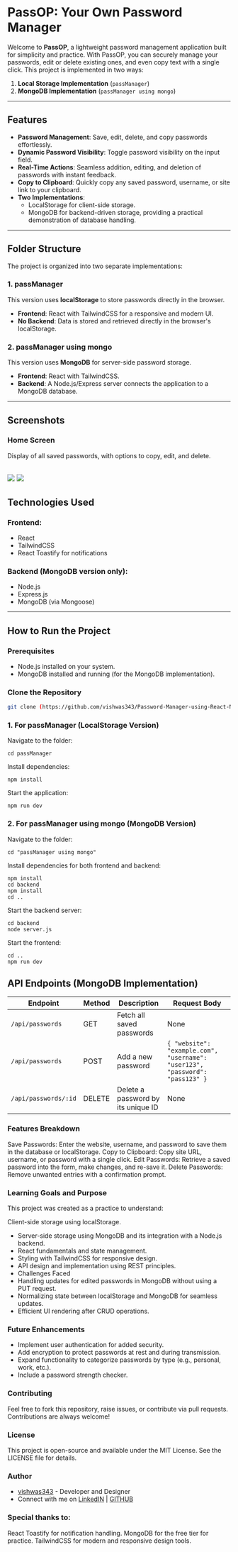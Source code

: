 # PassOP: Your Own Password Manager

Welcome to **PassOP**, a lightweight password management application built for simplicity and practice. With PassOP, you can securely manage your passwords, edit or delete existing ones, and even copy text with a single click. This project is implemented in two ways:

1. **Local Storage Implementation** (`passManager`)
2. **MongoDB Implementation** (`passManager using mongo`)

---

## Features

- **Password Management**: Save, edit, delete, and copy passwords effortlessly.
- **Dynamic Password Visibility**: Toggle password visibility on the input field.
- **Real-Time Actions**: Seamless addition, editing, and deletion of passwords with instant feedback.
- **Copy to Clipboard**: Quickly copy any saved password, username, or site link to your clipboard.
- **Two Implementations**:
  - LocalStorage for client-side storage.
  - MongoDB for backend-driven storage, providing a practical demonstration of database handling.

---

## Folder Structure

The project is organized into two separate implementations:

###  1. **passManager**
This version uses **localStorage** to store passwords directly in the browser.

- **Frontend**: React with TailwindCSS for a responsive and modern UI.
- **No Backend**: Data is stored and retrieved directly in the browser's localStorage.

###  2. **passManager using mongo**
This version uses **MongoDB** for server-side password storage.

- **Frontend**: React with TailwindCSS.
- **Backend**: A Node.js/Express server connects the application to a MongoDB database.

---

## Screenshots

###  Home Screen
Display of all saved passwords, with options to copy, edit, and delete.

![](https://github.com/vishwas343/Password-Manager-using-React-Node/blob/main/screenshots/Screenshot%202024-12-21%20192420.png)
![](https://github.com/vishwas343/Password-Manager-using-React-Node/blob/main/screenshots/Screenshot%202024-12-21%20192449.png)
---

## Technologies Used

###  Frontend:
- React
- TailwindCSS
- React Toastify for notifications

###  Backend (MongoDB version only):
- Node.js
- Express.js
- MongoDB (via Mongoose)

---

## How to Run the Project

###  Prerequisites
- Node.js installed on your system.
- MongoDB installed and running (for the MongoDB implementation).

###  Clone the Repository
```bash
git clone (https://github.com/vishwas343/Password-Manager-using-React-Node)
```

### 1. For passManager (LocalStorage Version)
Navigate to the folder:
```
cd passManager
```
Install dependencies:
```
npm install
```
Start the application:
```
npm run dev
```
### 2. For passManager using mongo (MongoDB Version)
Navigate to the folder:
```
cd "passManager using mongo"
```
Install dependencies for both frontend and backend:
```
npm install
cd backend
npm install
cd ..
```
Start the backend server:
```
cd backend
node server.js
```
Start the frontend:
```
cd ..
npm run dev
```
## API Endpoints (MongoDB Implementation)

| Endpoint         | Method | Description                          | Request Body                                                                 |
|-------------------|--------|--------------------------------------|------------------------------------------------------------------------------|
| `/api/passwords` | GET    | Fetch all saved passwords            | None                                                                         |
| `/api/passwords` | POST   | Add a new password                   | `{ "website": "example.com", "username": "user123", "password": "pass123" }` |
| `/api/passwords/:id` | DELETE | Delete a password by its unique ID  | None                                                                         |

### Features Breakdown
Save Passwords: Enter the website, username, and password to save them in the database or localStorage.
Copy to Clipboard: Copy site URL, username, or password with a single click.
Edit Passwords: Retrieve a saved password into the form, make changes, and re-save it.
Delete Passwords: Remove unwanted entries with a confirmation prompt.
### Learning Goals and Purpose
This project was created as a practice to understand:

Client-side storage using localStorage.
- Server-side storage using MongoDB and its integration with a Node.js backend.
- React fundamentals and state management.
- Styling with TailwindCSS for responsive design.
- API design and implementation using REST principles.
- Challenges Faced
- Handling updates for edited passwords in MongoDB without using a PUT request.
- Normalizing state between localStorage and MongoDB for seamless updates.
- Efficient UI rendering after CRUD operations.

###  Future Enhancements
- Implement user authentication for added security.
- Add encryption to protect passwords at rest and during transmission.
- Expand functionality to categorize passwords by type (e.g., personal, work, etc.).
- Include a password strength checker.

### Contributing
Feel free to fork this repository, raise issues, or contribute via pull requests. Contributions are always welcome!

### License
This project is open-source and available under the MIT License. See the LICENSE file for details.

### Author
- [vishwas343](https://github.com/vishwas343/) - Developer and Designer
- Connect with me on [LinkedIN](linkedin.com/in/vishwas-bhatia-5a0789244) | [GITHUB](https://github.com/vishwas343/)


### Special thanks to:

React Toastify for notification handling.
MongoDB for the free tier for practice.
TailwindCSS for modern and responsive design tools.

